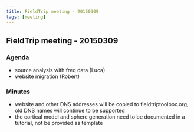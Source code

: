 ```yaml
---
title: FieldTrip meeting - 20150309
tags: [meeting]
---
```


## FieldTrip meeting - 20150309

### Agenda

- source analysis with freq data (Luca)
- website migration (Robert)

### Minutes

- website and other DNS addresses will be copied to fieldtriptoolbox.org, old DNS names will continue to be supported
- the cortical model and sphere generation need to be documented in a tutorial, not be provided as template
